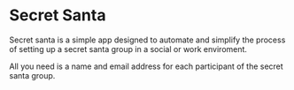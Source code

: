 # Secret Santa

Secret santa is a simple app designed to automate and simplify the process of setting up a secret santa group in a social or work enviroment.

All you need is a name and email address for each participant of the secret santa group.
